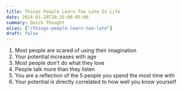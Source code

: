 ```yaml
---
title: Things People Learn Too Late In Life
date: 2024-01-20T20:35:00-05:00
summary: Quick Thought
alias: ["/things-people-learn-too-late"]
draft: false
---
```


1. Most people are scared of using their imagination
2. Your potential increases with age
3. Most people don't do what they love
4. People talk more than they listen
5. You are a reflection of the 5 people you spend the most time with
6. Your potential is directly correlated to how well you know yourself

